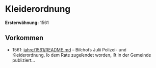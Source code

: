 # Kleiderordnung

**Ersterwähnung:** 1561

## Vorkommen
- 1561: [jahre/1561/README.md](../jahre/1561/README.md) – Biſchofs Julii Polizei- und Kleiderordnung, ſo dem
Rate zugeſendet worden, iſt in der Gemeinde publiziert...
